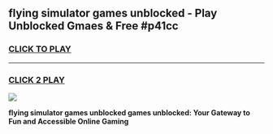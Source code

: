 
## flying simulator games unblocked - Play Unblocked Gmaes & Free #p41cc
<h3>
<a href="https://news.freeplayer.one?title=flying_simulator_games_unblocked&ref=03M">CLICK TO PLAY</a></h3>
<hr>

<h3>
<a href="https://news.freeplayer.one?title=flying_simulator_games_unblocked&ref=03M">CLICK 2 PLAY</a>
  
</h3>

<a href="https://news.freeplayer.one?title=flying_simulator_games_unblocked&ref=03M"><img src="https://clearcache.store/games.png"></a>


**flying simulator games unblocked games unblocked: Your Gateway to Fun and Accessible Online Gaming**
